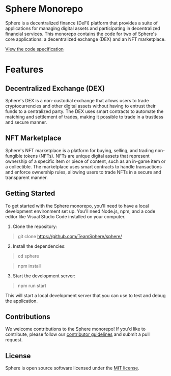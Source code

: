 # Sphere Monorepo

Sphere is a decentralized finance (DeFi) platform that provides a suite of applications for managing digital assets and participating in decentralized financial services. This monorepo contains the code for two of Sphere's core applications: a decentralized exchange (DEX) and an NFT marketplace.

[View the code specification](code-spec/README.md)

# Features

## Decentralized Exchange (DEX)

Sphere's DEX is a non-custodial exchange that allows users to trade cryptocurrencies and other digital assets without having to entrust their funds to a centralized party. The DEX uses smart contracts to automate the matching and settlement of trades, making it possible to trade in a trustless and secure manner.

## NFT Marketplace

Sphere's NFT marketplace is a platform for buying, selling, and trading non-fungible tokens (NFTs). NFTs are unique digital assets that represent ownership of a specific item or piece of content, such as an in-game item or a collectible. The marketplace uses smart contracts to handle transactions and enforce ownership rules, allowing users to trade NFTs in a secure and transparent manner.

## Getting Started

To get started with the Sphere monorepo, you'll need to have a local development environment set up. You'll need Node.js, npm, and a code editor like Visual Studio Code installed on your computer.

1. Clone the repository:

> git clone https://github.com/TeamSphere/sphere/

2. Install the dependencies:

> cd sphere

> npm install

3. Start the development server:

> npm run start

This will start a local development server that you can use to test and debug the application.

## Contributions

We welcome contributions to the Sphere monorepo! If you'd like to contribute, please follow our [contributor guidelines](CONTRIBUTING.md) and submit a pull request.

## License

Sphere is open source software licensed under the [MIT license](LICENSE).


